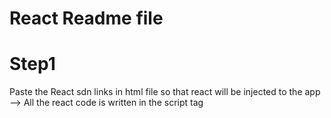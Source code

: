 # React Readme file
# Step1
 
 Paste the React sdn links in html file so that react will be injected to the app
 --> All the react code is written in the script tag
 